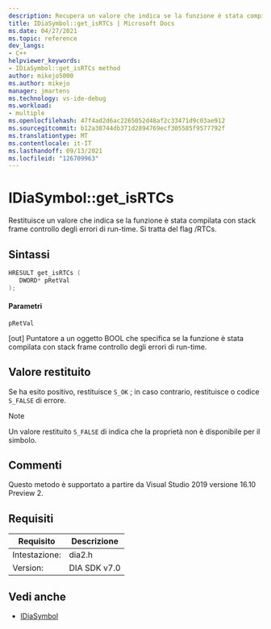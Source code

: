 ```yaml
---
description: Recupera un valore che indica se la funzione è stata compilata con stack frame controllo degli errori di run-time. Si tratta del flag /RTCs.
title: IDiaSymbol::get_isRTCs | Microsoft Docs
ms.date: 04/27/2021
ms.topic: reference
dev_langs:
- C++
helpviewer_keywords:
- IDiaSymbol::get_isRTCs method
author: mikejo5000
ms.author: mikejo
manager: jmartens
ms.technology: vs-ide-debug
ms.workload:
- multiple
ms.openlocfilehash: 47f4ad2d6ac2265052d48af2c33471d9c03ae912
ms.sourcegitcommit: b12a38744db371d2894769ecf305585f9577792f
ms.translationtype: MT
ms.contentlocale: it-IT
ms.lasthandoff: 09/13/2021
ms.locfileid: "126709963"
---
```

# <a name="idiasymbolget_isrtcs"></a>IDiaSymbol::get_isRTCs

Restituisce un valore che indica se la funzione è stata compilata con stack frame controllo degli errori di run-time. Si tratta del flag /RTCs.

## <a name="syntax"></a>Sintassi

```C++
HRESULT get_isRTCs ( 
   DWORD* pRetVal
);
```

#### <a name="parameters"></a>Parametri

 `pRetVal`

[out] Puntatore a un oggetto BOOL che specifica se la funzione è stata compilata con stack frame controllo degli errori di run-time.

## <a name="return-value"></a>Valore restituito

 Se ha esito positivo, restituisce `S_OK` ; in caso contrario, restituisce o codice `S_FALSE` di errore.

> [!NOTE]
> Un valore restituito `S_FALSE` di indica che la proprietà non è disponibile per il simbolo.

## <a name="remarks"></a>Commenti

Questo metodo è supportato a partire da Visual Studio 2019 versione 16.10 Preview 2.

## <a name="requirements"></a>Requisiti

|Requisito|Descrizione|
|-----------------|-----------------|
|Intestazione:|dia2.h|
|Version:|DIA SDK v7.0|

## <a name="see-also"></a>Vedi anche
- [IDiaSymbol](../../debugger/debug-interface-access/idiasymbol.md)
